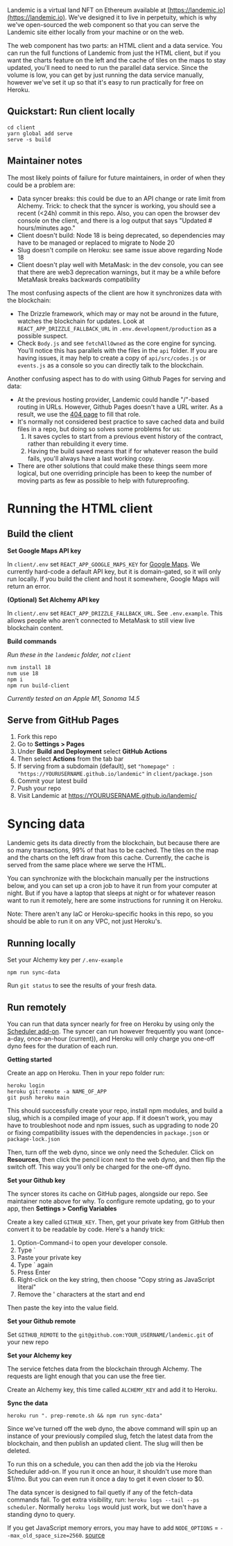 Landemic is a virtual land NFT on Ethereum available at [https://landemic.io](https://landemic.io). We've designed it to live in perpetuity, which is why we've open-sourced the web component so that you can serve the Landemic site either locally from your machine or on the web.

The web component has two parts: an HTML client and a data service. You can run the full functions of Landemic from just the HTML client, but if you want the charts feature on the left and the cache of tiles on the maps to stay updated, you'll need to need to run the parallel data service. Since the volume is low, you can get by just running the data service manually, however we've set it up so that it's easy to run practically for free on Heroku.

## Quickstart: Run client locally

```
cd client
yarn global add serve
serve -s build
```

## Maintainer notes

The most likely points of failure for future maintainers, in order of when they could be a problem are:

- Data syncer breaks: this could be due to an API change or rate limit from Alchemy. Trick: to check that the syncer is working, you should see a recent (<24h) commit in this repo. Also, you can open the browser dev console on the client, and there is a log output that says "Updated # hours/minutes ago."
- Client doesn't build: Node 18 is being deprecated, so dependencies may have to be managed or replaced to migrate to Node 20
- Slug doesn't compile on Heroku: see same issue above regarding Node 18
- Client doesn't play well with MetaMask: in the dev console, you can see that there are web3 deprecation warnings, but it may be a while before MetaMask breaks backwards compatibility

The most confusing aspects of the client are how it synchronizes data with the blockchain:

- The Drizzle framework, which may or may not be around in the future, watches the blockchain for updates. Look at `REACT_APP_DRIZZLE_FALLBACK_URL` in `.env.development/production` as a possible suspect.
- Check `Body.js` and see `fetchAllOwned` as the core engine for syncing. You'll notice this has parallels with the files in the `api` folder. If you are having issues, it may help to create a copy of `api/src/codes.js` or `events.js` as a console so you can directly talk to the blockchain.

Another confusing aspect has to do with using Github Pages for serving and data:

- At the previous hosting provider, Landemic could handle "/"-based routing in URLs. However, Github Pages doesn't have a URL writer. As a result, we use the [404 page](https://stackoverflow.com/a/60059567/210173) to fill that role.
- It's normally not considered best practice to save cached data and build files in a repo, but doing so solves some problems for us:
    1. It saves cycles to start from a previous event history of the contract, rather than rebuilding it every time.
    2. Having the build saved means that if for whatever reason the build fails, you'll always have a last working copy.
- There are other solutions that could make these things seem more logical, but one overriding principle has been to keep the number of moving parts as few as possible to help with futureproofing.

# Running the HTML client

## Build the client

**Set Google Maps API key**

In `client/.env` set `REACT_APP_GOOGLE_MAPS_KEY` for [Google Maps](https://developers.google.com/maps/documentation/javascript/get-api-key). We currently hard-code a default API key, but it is domain-gated, so it will only run locally. If you build the client and host it somewhere, Google Maps will return an error.

**(Optional) Set Alchemy API key**

In `client/.env` set `REACT_APP_DRIZZLE_FALLBACK_URL`. See `.env.example`. This allows people who aren't connected to MetaMask to still view live blockchain content.

**Build commands**

*Run these in the `landemic` folder, not `client`*

```
nvm install 18
nvm use 18
npm i
npm run build-client
```

*Currently tested on an Apple M1, Sonoma 14.5*

## Serve from GitHub Pages

1. Fork this repo
2. Go to **Settings > Pages**
3. Under **Build and Deployment** select **GitHub Actions**
4. Then select **Actions** from the tab bar
5. If serving from a subdomain (default), set `"homepage" : "https://YOURUSERNAME.github.io/landemic"` in `client/package.json`
6. Commit your latest build
7. Push your repo
8. Visit Landemic at https://YOURUSERNAME.github.io/landemic/

# Syncing data

Landemic gets its data directly from the blockchain, but because there are so many transactions, 99% of that has to be cached. The tiles on the map and the charts on the left draw from this cache. Currently, the cache is served from the same place where we serve the HTML.

You can synchronize with the blockchain manually per the instructions below, and you can set up a cron job to have it run from your computer at night. But if you have a laptop that sleeps at night or for whatever reason want to run it remotely, here are some instructions for running it on Heroku.

Note: There aren't any IaC or Heroku-specific hooks in this repo, so you should be able to run it on any VPC, not just Heroku's.

## Running locally

Set your Alchemy key per `/.env-example`

`npm run sync-data`

Run `git status` to see the results of your fresh data.

## Run remotely

You can run that data syncer nearly for free on Heroku by using only the [Scheduler add-on](https://elements.heroku.com/addons/scheduler). The syncer can run however frequently you want (once-a-day, once-an-hour (current)), and Heroku will only charge you one-off dyno fees for the duration of each run.

**Getting started**

Create an app on Heroku. Then in your repo folder run:

```
heroku login
heroku git:remote -a NAME_OF_APP
git push heroku main
```

This should successfully create your repo, install npm modules, and build a slug, which is a compiled image of your app. If it doesn't work, you may have to troubleshoot node and npm issues, such as upgrading to node 20 or fixing compatibility issues with the dependencies in `package.json` or `package-lock.json`

Then, turn off the web dyno, since we only need the Scheduler. Click on **Resources**, then click the pencil icon next to the web dyno, and then flip the switch off. This way you'll only be charged for the one-off dyno.

**Set your Github key**

The syncer stores its cache on GitHub pages, alongside our repo. See maintainer note above for why. To configure remote updating, go to your app, then **Settings > Config Variables**

Create a key called `GITHUB_KEY`. Then, get your private key from GitHub then convert it to be readable by code. Here's a handy trick:

1. Option-Command-i to open your developer console.
2. Type `
3. Paste your private key
4. Type ` again
5. Press Enter
6. Right-click on the key string, then choose "Copy string as JavaScript literal"
7. Remove the ' characters at the start and end

Then paste the key into the value field.

**Set your Github remote**

Set `GITHUB_REMOTE` to the `git@github.com:YOUR_USERNAME/landemic.git` of your new repo

**Set your Alchemy key**

The service fetches data from the blockchain through Alchemy. The requests are light enough that you can use the free tier.

Create an Alchemy key, this time called `ALCHEMY_KEY` and add it to Heroku.

**Sync the data**

`heroku run ". prep-remote.sh && npm run sync-data"`

Since we've turned off the web dyno, the above command will spin up an instance of your previously compiled slug, fetch the latest data from the blockchain, and then publish an updated client. The slug will then be deleted.

To run this on a schedule, you can then add the job via the Heroku Scheduler add-on. If you run it once an hour, it shouldn't use more than $1/mo. But you can even run it once a day to get it even closer to $0.

The data syncer is designed to fail quetly if any of the fetch-data commands fail. To get extra visibility, run: `heroku logs --tail --ps scheduler`. Normally `heroku logs` would just work, but we don't have a standing dyno to query.

If you get JavaScript memory errors, you may have to add `NODE_OPTIONS` = `--max_old_space_size=2560`. [source](https://stackoverflow.com/a/72296460/210173)